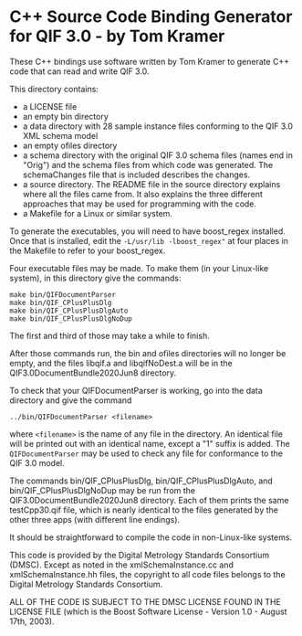 # C++ Source Code Binding Generator for QIF 3.0 - by Tom Kramer

These C++ bindings use software written by Tom Kramer to generate C++ code that can read and write QIF 3.0. 

This directory contains: 

* a LICENSE file
* an empty bin directory
* a data directory with 28 sample instance files conforming to the QIF 3.0 XML schema model
* an empty ofiles directory
* a schema directory with the original QIF 3.0 schema files (names end in "Orig") and the schema files from which code was generated. The schemaChanges file that is included describes the changes.
* a source directory. The README file in the source directory explains where all the files came from. It also explains the three different approaches that may be used for programming with the code.
* a Makefile for a Linux or similar system.

To generate the executables, you will need to have boost_regex installed. Once that is installed, edit the `-L/usr/lib -lboost_regex"` at four places in the Makefile to refer to your boost_regex.

Four executable files may be made. To make them (in your Linux-like system), in this directory give the commands:

```
make bin/QIFDocumentParser
make bin/QIF_CPlusPlusDlg
make bin/QIF_CPlusPlusDlgAuto
make bin/QIF_CPlusPlusDlgNoDup
```

The first and third of those may take a while to finish.

After those commands run, the bin and ofiles directories will no longer be empty, and the files libqif.a and libqifNoDest.a will be in the QIF3.0DocumentBundle2020Jun8 directory.

To check that your QIFDocumentParser is working, go into the data directory and give the command

```
../bin/QIFDocumentParser <filename>

```

where `<filename>` is the name of any file in the directory. An identical file will be printed out with an identical name, except a "1" suffix is added. The `QIFDocumentParser` may be used to check any file for conformance to the QIF 3.0 model.

The commands bin/QIF_CPlusPlusDlg, bin/QIF_CPlusPlusDlgAuto, and bin/QIF_CPlusPlusDlgNoDup may be run from the
QIF3.0DocumentBundle2020Jun8 directory. Each of them prints the same testCpp30.qif file, which is nearly identical to the files generated by the other three apps (with different line endings).

It should be straightforward to compile the code in non-Linux-like systems.

This code is provided by the Digital Metrology Standards Consortium (DMSC). Except as noted in the xmlSchemaInstance.cc and xmlSchemaInstance.hh files, the copyright to all code files belongs to the Digital Metrology Standards
Consortium.

ALL OF THE CODE IS SUBJECT TO THE DMSC LICENSE FOUND IN THE LICENSE FILE
(which is the Boost Software License - Version 1.0 - August 17th, 2003).